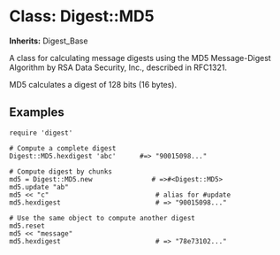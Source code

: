 # Class: Digest::MD5
**Inherits:** Digest_Base
    

A class for calculating message digests using the MD5 Message-Digest Algorithm
by RSA Data Security, Inc., described in RFC1321.

MD5 calculates a digest of 128 bits (16 bytes).

## Examples
    require 'digest'

    # Compute a complete digest
    Digest::MD5.hexdigest 'abc'      #=> "90015098..."

    # Compute digest by chunks
    md5 = Digest::MD5.new               # =>#<Digest::MD5>
    md5.update "ab"
    md5 << "c"                           # alias for #update
    md5.hexdigest                        # => "90015098..."

    # Use the same object to compute another digest
    md5.reset
    md5 << "message"
    md5.hexdigest                        # => "78e73102..."



